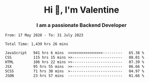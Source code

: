 <h1 align="center">Hi 👋, I'm Valentine</h1>
<h3 align="center">I am a passionate Backend Developer</h3>
<!--START_SECTION:waka-->

```txt
From: 17 May 2020 - To: 31 July 2023

Total Time: 1,439 hrs 26 mins

JavaScript   941 hrs 6 mins  >>>>>>>>>>>>>>>>---------   65.38 %
CSS          115 hrs 15 mins >>-----------------------   08.01 %
HTML         106 hrs 22 mins >>-----------------------   07.39 %
JSX          95 hrs 55 mins  >>-----------------------   06.66 %
SCSS         71 hrs 30 mins  >------------------------   04.97 %
JSON         23 hrs 57 mins  -------------------------   01.66 %
```

<!--END_SECTION:waka-->
